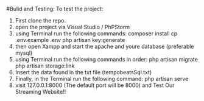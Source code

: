 #Bulid and Testing:
To test the project:
 1. First clone the repo.
 2. open the project via Visual Studio / PhPStorm
 3. using Terminal run the following commands:
   composer install
   cp .env.example .env
   php artisan key:generate
 4. then open Xampp and start the apache and youre database (preferable mysql)
 5. using Terminal run the following commands in order:
   php artisan migrate
   php artisan storage:link
 6. Insert the data found in the txt file (tempobeatsSql.txt)
 7. Finally, in the Terminal run the following command:
   php artisan serve
 8. visit 127.0.0.1:8000 (The default port will be 8000) and Test Our Streaming Website!!  
        
 

